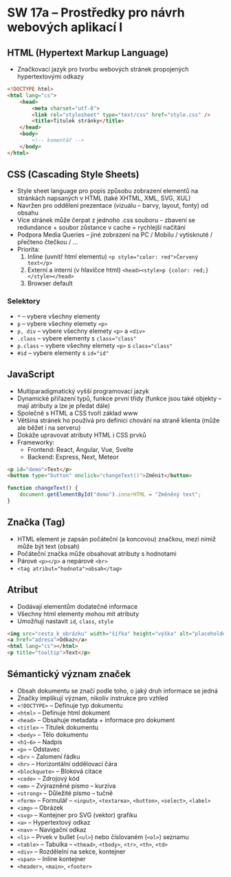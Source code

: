 # SW 17a – Prostředky pro návrh webových aplikací I

## HTML (Hypertext Markup Language)

* Značkovací jazyk pro tvorbu webových stránek propojených hypertextovými odkazy

``` html
<!DOCTYPE html>
<html lang="cs">
    <head>
        <meta charset="utf-8">
        <link rel="stylesheet" type="text/css" href="style.css" />
        <title>Titulek stránky</title>
    </head>
    <body>
        <!-- komentář -->
    </body>
</html>
```

## CSS (Cascading Style Sheets)

* Style sheet language pro popis způsobu zobrazení elementů na stránkách napsaných v HTML (také XHTML, XML, SVG, XUL)
* Navržen pro oddělení prezentace (vizuálu – barvy, layout, fonty) od obsahu
* Více stránek může čerpat z jednoho .css souboru – zbavení se redundance + soubor zůstance v cache = rychlejší načítání
* Podpora Media Queries – jiné zobrazení na PC / Mobilu / vytisknuté / přečteno čtečkou / ...
* Priorita:
  1. Inline (uvnitř html elementu) `<p style="color: red">Červený text</p>`
  2. Externí a interní (v hlavičce html) `<head><style>p {color: red;}</style></head>`
  3. Browser default

### Selektory

* `*` – vybere všechny elementy
* `p` – vybere všechny elemety `<p>`
* `p, div` – vybere všechny elemety `<p>` a `<div>`
* `.class` – vybere elementy s `class="class"`
* `p.class` – vybere všechny elemety `<p>` s `class="class"`
* `#id` – vybere elementy s `id="id"`

## JavaScript

* Multiparadigmatický vyšší programovací jazyk
* Dynamické přiřazení typů, funkce první třídy (funkce jsou také objekty – mají atributy a lze je předat dále)
* Společně s HTML a CSS tvoří základ www
* Většina stránek ho používá pro definici chování na straně klienta (může ale běžet i na serveru)
* Dokáže upravovat atributy HTML i CSS prvků
* Frameworky:
  * Frontend: React, Angular, Vue, Svelte
  * Backend: Express, Next, Meteor

``` html
<p id="demo">Text</p>
<button type="button" onclick="changeText()">Změnit</button>
```

``` javascript
function changeText() {
    document.getElementById("demo").innerHTML = "Změněný text";
}
```

## Značka (Tag)

* HTML element je zapsán počáteční (a koncovou) značkou, mezi nimiž může být text (obsah)
* Počáteční značka může obsahovat atributy s hodnotami
* Párové `<p></p>` a nepárové `<br>`
* `<tag atribut="hodnota">obsah</tag>`

## Atribut

* Dodávají elementům dodatečné informace
* Všechny html elementy mohou mít atributy
* Umožňují nastavit `id`, `class`, `style`

``` html
<img src="cesta_k_obrázku" width="šířka" height="výška" alt="placeholder">
<a href="adresa">Odkaz</a>
<html lang="cs"></html>
<p title="tooltip">Text</p> 
```

## Sémantický význam značek

* Obsah dokumentu se značí podle toho, o jaký druh informace se jedná
* Značky implikují význam, nikoliv instrukce pro vzhled
* `<!DOCTYPE>` – Definuje typ dokumentu
* `<html>` – Definuje html dokument
* `<head>` – Obsahuje metadata + informace pro dokument
* `<title>` – Titulek dokumentu
* `<body>` – Tělo dokumentu
* `<h1–6>` – Nadpis
* `<p>` – Odstavec
* `<br>` – Zalomení řádku
* `<hr>` – Horizontální oddělovací čára
* `<blockquote>` – Bloková citace
* `<code>` – Zdrojový kód
* `<em>` – Zvýrazněné písmo – kurzíva
* `<strong>` – Důležité písmo – tučně
* `<form>` – Formulář – `<input>`, `<textarea>`, `<button>`, `<select>`, `<label>`
* `<img>` – Obrázek
* `<svg>` – Kontejner pro SVG (vektor) grafiku
* `<a>` – Hypertextový odkaz
* `<nav>` – Navigační odkaz
* `<li>` – Prvek v bullet (`<ul>`) nebo číslovaném (`<ol>`) seznamu
* `<table>` – Tabulka – `<thead>`, `<tbody>`, `<tr>`, `<th>`, `<td>`
* `<div>` – Rozdělelní na sekce, kontejner
* `<span>` – Inline kontejner
* `<header>`, `<main>`, `<footer>`
